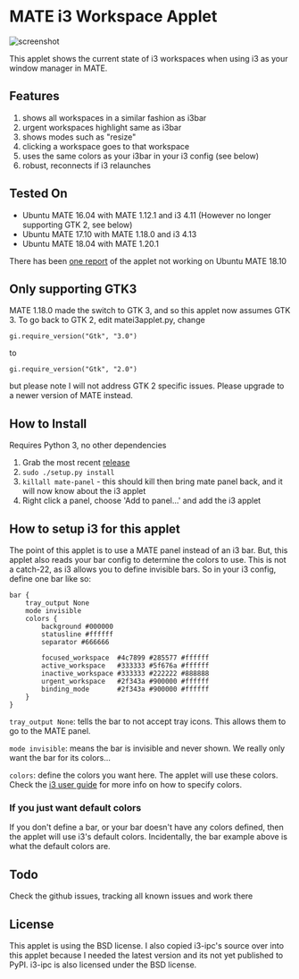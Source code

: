 # MATE i3 Workspace Applet

![screenshot](https://raw.github.com/city41/mate-i3-applet/master/screenshot.png)

This applet shows the current state of i3 workspaces when using i3 as your window manager in MATE.

## Features
1. shows all workspaces in a similar fashion as i3bar
2. urgent workspaces highlight same as i3bar
3. shows modes such as "resize"
4. clicking a workspace goes to that workspace
5. uses the same colors as your i3bar in your i3 config (see below)
6. robust, reconnects if i3 relaunches

## Tested On

* Ubuntu MATE 16.04 with MATE 1.12.1 and i3 4.11 (However no longer supporting GTK 2, see below)
* Ubuntu MATE 17.10 with MATE 1.18.0 and i3 4.13
* Ubuntu MATE 18.04 with MATE 1.20.1

There has been [one report](https://github.com/city41/mate-i3-applet/issues/11#issuecomment-431692546) of the applet not working on Ubuntu MATE 18.10

## Only supporting GTK3

MATE 1.18.0 made the switch to GTK 3, and so this applet now assumes GTK 3. To go back to GTK 2, edit matei3applet.py, change

`gi.require_version("Gtk", "3.0")`

to

`gi.require_version("Gtk", "2.0")`

but please note I will not address GTK 2 specific issues. Please upgrade to a newer version of MATE instead.

## How to Install

Requires Python 3, no other dependencies

1. Grab the most recent [release](https://github.com/city41/mate-i3-applet/releases)
2. `sudo ./setup.py install`
3. `killall mate-panel` - this should kill then bring mate panel back, and it will now know about the i3 applet
4. Right click a panel, choose 'Add to panel...' and add the i3 applet

## How to setup i3 for this applet

The point of this applet is to use a MATE panel instead of an i3 bar. But, this applet also reads your bar config to determine the colors to use. This is not a catch-22, as i3 allows you to define invisible bars. So in your i3 config, define one bar like so:

```
bar {
    tray_output None
    mode invisible
    colors {
        background #000000
        statusline #ffffff
        separator #666666

        focused_workspace  #4c7899 #285577 #ffffff
        active_workspace   #333333 #5f676a #ffffff
        inactive_workspace #333333 #222222 #888888
        urgent_workspace   #2f343a #900000 #ffffff
        binding_mode       #2f343a #900000 #ffffff
    }
}
```

`tray_output None`: tells the bar to not accept tray icons. This allows them to go to the MATE panel.

`mode invisible`: means the bar is invisible and never shown. We really only want the bar for its colors...

`colors`: define the colors you want here. The applet will use these colors. Check the [i3 user guide](https://i3wm.org/docs/userguide.html#_colors) for more info on how to specify colors.

### If you just want default colors

If you don't define a bar, or your bar doesn't have any colors defined, then the applet will use i3's default colors. Incidentally, the bar example above is what the default colors are.

## Todo

Check the github issues, tracking all known issues and work there

## License

This applet is using the BSD license. I also copied i3-ipc's source over into this applet because I needed the latest version and its not yet published to PyPI. i3-ipc is also licensed under the BSD license.
